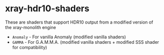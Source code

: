 # xray-hdr10-shaders

These are shaders that support HDR10 output from a modified version of the xray-monolith engine

* `Anomaly` - For vanilla Anomaly (modified vanilla shaders)
* `GAMMA` - For G.A.M.M.A. (modified vanilla shaders + modified SSS shader for compatibility)
